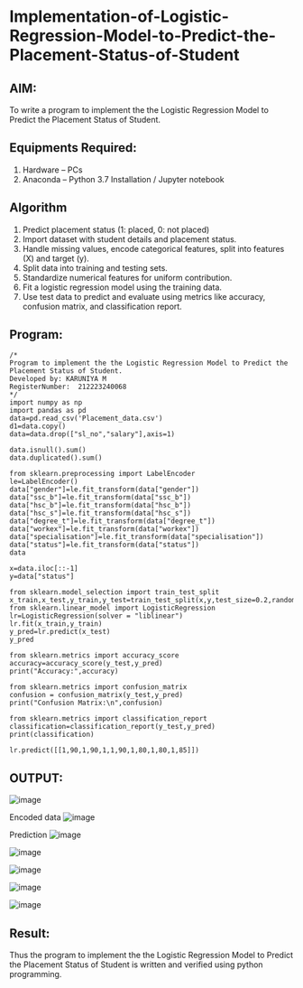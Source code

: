 # Implementation-of-Logistic-Regression-Model-to-Predict-the-Placement-Status-of-Student
## AIM:
To write a program to implement the the Logistic Regression Model to Predict the Placement Status of Student.
## Equipments Required:
1. Hardware – PCs
2. Anaconda – Python 3.7 Installation / Jupyter notebook
## Algorithm
1. Predict placement status (1: placed, 0: not placed)
2. Import dataset with student details and placement status.
3. Handle missing values, encode categorical features, split into features (X) and target (y).
4. Split data into training and testing sets.
5. Standardize numerical features for uniform contribution.
6. Fit a logistic regression model using the training data.
7. Use test data to predict and evaluate using metrics like accuracy, confusion matrix, and classification report.
## Program:
```
/*
Program to implement the the Logistic Regression Model to Predict the Placement Status of Student.
Developed by: KARUNIYA M
RegisterNumber:  212223240068
*/
import numpy as np
import pandas as pd
data=pd.read_csv('Placement_data.csv')
d1=data.copy()
data=data.drop(["sl_no","salary"],axis=1)

data.isnull().sum()
data.duplicated().sum()

from sklearn.preprocessing import LabelEncoder
le=LabelEncoder()
data["gender"]=le.fit_transform(data["gender"])
data["ssc_b"]=le.fit_transform(data["ssc_b"])
data["hsc_b"]=le.fit_transform(data["hsc_b"])
data["hsc_s"]=le.fit_transform(data["hsc_s"])
data["degree_t"]=le.fit_transform(data["degree_t"])
data["workex"]=le.fit_transform(data["workex"])
data["specialisation"]=le.fit_transform(data["specialisation"])
data["status"]=le.fit_transform(data["status"])
data

x=data.iloc[::-1]
y=data["status"]

from sklearn.model_selection import train_test_split
x_train,x_test,y_train,y_test=train_test_split(x,y,test_size=0.2,random_state=0)
from sklearn.linear_model import LogisticRegression
lr=LogisticRegression(solver = "liblinear")
lr.fit(x_train,y_train)
y_pred=lr.predict(x_test)
y_pred

from sklearn.metrics import accuracy_score
accuracy=accuracy_score(y_test,y_pred)
print("Accuracy:",accuracy)

from sklearn.metrics import confusion_matrix
confusion = confusion_matrix(y_test,y_pred)
print("Confusion Matrix:\n",confusion)

from sklearn.metrics import classification_report
classification=classification_report(y_test,y_pred)
print(classification)

lr.predict([[1,90,1,90,1,1,90,1,80,1,80,1,85]])
```
## OUTPUT:

![image](https://github.com/user-attachments/assets/1ff251b8-cf46-4d65-9ed8-ab08228c9a01)

Encoded data
![image](https://github.com/user-attachments/assets/72e27dbe-963e-43d0-8540-b87c5fe8c387)

Prediction
![image](https://github.com/user-attachments/assets/f682dad5-41ee-4df1-96a9-078212155e5a)

![image](https://github.com/user-attachments/assets/e6710a57-cf59-4d95-97ce-5d678c2c678e)

![image](https://github.com/user-attachments/assets/dbb68004-913b-4969-a4c0-cff49e13049b)

![image](https://github.com/user-attachments/assets/d727ff22-b37f-4fae-a509-24c676625526)

![image](https://github.com/user-attachments/assets/315b85f4-b504-4732-90ff-fc0889373e13)

## Result:
Thus the program to implement the the Logistic Regression Model to Predict the Placement Status of Student is written and verified using python programming.
